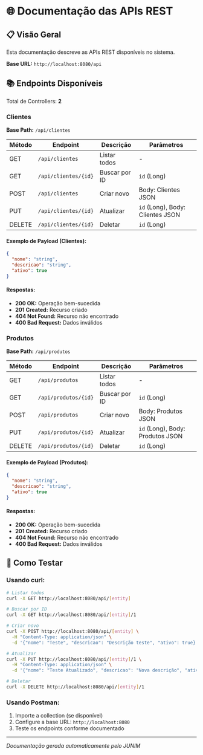 # 🌐 Documentação das APIs REST

## 📋 Visão Geral

Esta documentação descreve as APIs REST disponíveis no sistema.

**Base URL:** `http://localhost:8080/api`

## 📚 Endpoints Disponíveis

Total de Controllers: **2**


### Clientes

**Base Path:** `/api/clientes`

| Método | Endpoint | Descrição | Parâmetros |
|--------|----------|-----------|------------|
| GET | `/api/clientes` | Listar todos | - |
| GET | `/api/clientes/{id}` | Buscar por ID | `id` (Long) |
| POST | `/api/clientes` | Criar novo | Body: Clientes JSON |
| PUT | `/api/clientes/{id}` | Atualizar | `id` (Long), Body: Clientes JSON |
| DELETE | `/api/clientes/{id}` | Deletar | `id` (Long) |

#### Exemplo de Payload (Clientes):
```json
{
  "nome": "string",
  "descricao": "string",
  "ativo": true
}
```

#### Respostas:
- **200 OK:** Operação bem-sucedida
- **201 Created:** Recurso criado
- **404 Not Found:** Recurso não encontrado
- **400 Bad Request:** Dados inválidos


### Produtos

**Base Path:** `/api/produtos`

| Método | Endpoint | Descrição | Parâmetros |
|--------|----------|-----------|------------|
| GET | `/api/produtos` | Listar todos | - |
| GET | `/api/produtos/{id}` | Buscar por ID | `id` (Long) |
| POST | `/api/produtos` | Criar novo | Body: Produtos JSON |
| PUT | `/api/produtos/{id}` | Atualizar | `id` (Long), Body: Produtos JSON |
| DELETE | `/api/produtos/{id}` | Deletar | `id` (Long) |

#### Exemplo de Payload (Produtos):
```json
{
  "nome": "string",
  "descricao": "string",
  "ativo": true
}
```

#### Respostas:
- **200 OK:** Operação bem-sucedida
- **201 Created:** Recurso criado
- **404 Not Found:** Recurso não encontrado
- **400 Bad Request:** Dados inválidos


## 🔧 Como Testar

### Usando curl:

```bash
# Listar todos
curl -X GET http://localhost:8080/api/[entity]

# Buscar por ID
curl -X GET http://localhost:8080/api/[entity]/1

# Criar novo
curl -X POST http://localhost:8080/api/[entity] \
  -H "Content-Type: application/json" \
  -d '{"nome": "Teste", "descricao": "Descrição teste", "ativo": true}'

# Atualizar
curl -X PUT http://localhost:8080/api/[entity]/1 \
  -H "Content-Type: application/json" \
  -d '{"nome": "Teste Atualizado", "descricao": "Nova descrição", "ativo": true}'

# Deletar
curl -X DELETE http://localhost:8080/api/[entity]/1
```

### Usando Postman:
1. Importe a collection (se disponível)
2. Configure a base URL: `http://localhost:8080`
3. Teste os endpoints conforme documentado

---
*Documentação gerada automaticamente pelo JUNIM*
